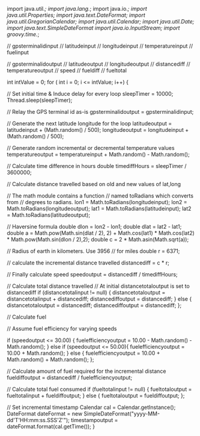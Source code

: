 import java.util.*;
import java.lang.*;
import java.io.*;
import java.util.Properties;
import java.text.DateFormat;
import java.util.GregorianCalendar;
import java.util.Calendar;
import java.util.Date;
import java.text.SimpleDateFormat
import java.io.InputStream;
import groovy.time.*;

// gpsterminalidinput
// latitudeinput
// longitudeinput
// temperatureinput
// fuelinput

// gpsterminalidoutput
// latitudeoutput
// longitudeoutput
// distancediff
// temperatureoutput
// speed
// fueldiff
// fueltotal

int intValue = 0;
for ( int i = 0; i <= intValue; i++) {

// Set initial time & Induce delay for every loop
sleepTimer = 10000;
Thread.sleep(sleepTimer);

// Relay the GPS terminal id as-is
gpsterminalidoutput = gpsterminalidinput;

// Generate the next latitude longitude for the loop
latitudeoutput = latitudeinput + (Math.random() / 500);
longitudeoutput = longitudeinput + (Math.random() / 500);

// Generate random incremental or decremental temperature values
temperatureoutput = temperatureinput + Math.random() -  Math.random();

// Calculate time difference in hours
double timediffHours = sleepTimer / 3600000;

// Calculate distance travelled based on old and new values of lat,long
  
// The math module contains a function
// named toRadians which converts from
// degrees to radians.
lon1 = Math.toRadians(longitudeinput);
lon2 = Math.toRadians(longitudeoutput);
lat1 = Math.toRadians(latitudeinput);
lat2 = Math.toRadians(latitudeoutput);
 
// Haversine formula
double dlon = lon2 - lon1;
double dlat = lat2 - lat1;
double a = Math.pow(Math.sin(dlat / 2), 2) + Math.cos(lat1) * Math.cos(lat2) * Math.pow(Math.sin(dlon / 2),2);
double c = 2 * Math.asin(Math.sqrt(a));

// Radius of earth in kilometers. Use 3956
// for miles
double r = 6371;

// calculate the incremental distance travelled
distancediff = c * r;

// Finally calculate speed
speedoutput = distancediff / timediffHours;

// Calculate total distance travelled
// At initial distancetotaloutput is set to distancediff
if (distancetotalinput != null) {
distancetotaloutput = distancetotalinput +  distancediff;
distancediffoutput = distancediff;
}
else {
distancetotaloutput = distancediff;
distancediffoutput = distancediff;
};

// Calculate fuel

// Assume fuel efficiency for varying speeds

if (speedoutput <= 30.00) {
fuelefficiencyoutput = 10.00 -  Math.random() - Math.random();
}
else if (speedoutput <= 50.00){
fuelefficiencyoutput = 10.00 +  Math.random();
}
else {
fuelefficiencyoutput = 10.00 +  Math.random() + Math.random();
};

// Calculate amount of fuel required for the incremental distance
fueldiffoutput = distancediff / fuelefficiencyoutput;

// Calculate total fuel consumed
if (fueltotalinput != null) {
fueltotaloutput = fueltotalinput +  fueldiffoutput;
}
else {
fueltotaloutput = fueldiffoutput;
};

// Set incremental timestamp
Calendar cal = Calendar.getInstance();
DateFormat dateFormat = new SimpleDateFormat("yyyy-MM-dd'T'HH:mm:ss.SSS'Z'");
timestampoutput = dateFormat.format(cal.getTime());
}
